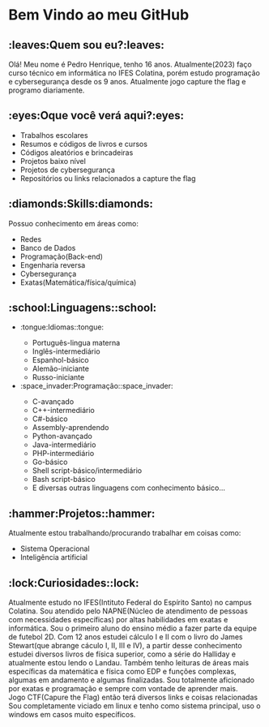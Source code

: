 <h1>Bem Vindo ao meu GitHub</h1>
<h2>:leaves:Quem sou eu?:leaves:</h2>
Olá! Meu nome é Pedro Henrique, tenho 16 anos. Atualmente(2023) faço curso técnico em informática no IFES Colatina, porém estudo programação e cybersegurança desde os 9 anos. Atualmente jogo capture the flag e programo diariamente.
<h2>:eyes:Oque você verá aqui?:eyes:</h2>
<ul>
  <li>Trabalhos escolares</li>
  <li>Resumos e códigos de livros e cursos</li>
  <li>Códigos aleatórios e brincadeiras</li>
  <li>Projetos baixo nível</li>
  <li>Projetos de cybersegurança</li>
  <li>Repositórios ou links relacionados a capture the flag</li>
</ul>
<h2>:diamonds:Skills:diamonds:</h2>
Possuo conhecimento em áreas como:
<ul>
  <li>Redes</li>
  <li>Banco de Dados</li>
  <li>Programação(Back-end)</li>
  <li>Engenharia reversa</li>
  <li>Cybersegurança</li>
  <li>Exatas(Matemática/física/química)</li>
</ul>
<h2>:school:Linguagens::school:</h2>
<ul>
  <li>:tongue:Idiomas::tongue:</li>
      <ul>
        <li>Português-lingua materna</li>
        <li>Inglês-intermediário</li>
        <li>Espanhol-básico</li>
        <li>Alemão-iniciante</li>
        <li>Russo-iniciante</li>
      </ul>
  <li>:space_invader:Programação::space_invader:</li>
      <ul>
        <li>C-avançado</li>
        <li>C++-intermediário</li>
        <li>C#-básico</li>
        <li>Assembly-aprendendo</li>
        <li>Python-avançado</li>
        <li>Java-intermediário</li>
        <li>PHP-intermediário</li>
        <li>Go-básico</li>
        <li>Shell script-básico/intermediário</li>
        <li>Bash script-básico</li>
        <li>E diversas outras linguagens com conhecimento básico...</li>
       </ul>
</ul>
<h2>:hammer:Projetos::hammer:</h2>
Atualmente estou trabalhando/procurando trabalhar em coisas como:
<ul>
  <li>Sistema Operacional</li>
  <li>Inteligência artificial</li>
</ul>
<h2>:lock:Curiosidades::lock:</h2>
Atualmente estudo no IFES(Intituto Federal do Espírito Santo) no campus Colatina. Sou atendido pelo NAPNE(Núcleo de atendimento de pessoas com necessidades específicas) por altas habilidades em exatas e informática. Sou o primeiro aluno do ensino médio a fazer parte da equipe de futebol 2D.
Com 12 anos estudei cálculo I e II com o livro do James Stewart(que abrange cáculo I, II, III e IV), a partir desse conhecimento estudei diversos livros de física superior, como a série do Halliday e atualmente estou lendo o Landau. Também tenho leituras de áreas mais específicas da matemática e física como EDP e funções complexas, algumas em andamento e algumas finalizadas.
Sou totalmente aficionado por exatas e programação e sempre com vontade de aprender mais.<br>
Jogo CTF(Capure the Flag) então terá diversos links e coisas relacionadas<br>
Sou completamente viciado em linux e tenho como sistema principal, uso o windows em casos muito específicos.


